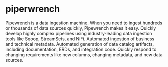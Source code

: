 # piperwrench
Pipewrench is a data ingestion machine. When you need to ingest hundreds or thousands of data sources quickly, Pipewrench makes it easy.
Quickly develop highly complex pipelines using industry-leading data ingestion tools like Sqoop, StreamSets, and NiFi.
Automated ingestion of business and technical metadata.
Automated generation of data catalog artifacts, including documentation, ERDs, and integration code.
Quickly respond to changing requirements like new columns, changing metadata, and new data sources.
